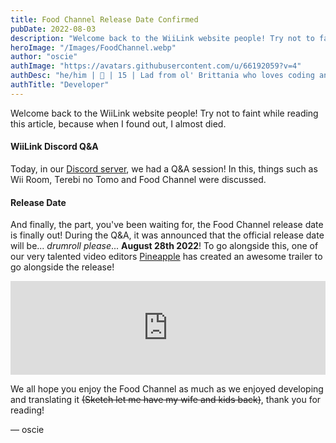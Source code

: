 ```yaml
---
title: Food Channel Release Date Confirmed
pubDate: 2022-08-03
description: "Welcome back to the WiiLink website people! Try not to faint while reading this article, because when I found out, I almost died."
heroImage: "/Images/FoodChannel.webp"
author: "oscie"
authImage: "https://avatars.githubusercontent.com/u/66192059?v=4"
authDesc: "he/him | 🏴󠁧󠁢󠁥󠁮󠁧󠁿 | 15 | Lad from ol' Brittania who loves coding and everything Splatoon related. May or may not own one too many squid plushies..."
authTitle: "Developer"
---
```


Welcome back to the WiiLink website people! Try not to faint while reading this article, because when I found out, I almost died.

#### WiiLink Discord Q&A

Today, in our [Discord server](https://discord.gg/wiilink-750581992223146074), we had a Q&A session! In this, things such as Wii Room, Terebi no Tomo and Food Channel were discussed.

#### Release Date

And finally, the part, you've been waiting for, the Food Channel release date is finally out! During the Q&A, it was announced that the official release date will be... *drumroll please*... **August 28th 2022**! To go alongside this, one of our very talented video editors [Pineapple](https://www.youtube.com/channel/UCfxa5lj2wsra8P0mi1BkJ5A) has created an awesome trailer to go alongside the release!

<center><iframe width="100%" src="https://www.youtube.com/embed/i5c4ShKd704" title="YouTube video player" frameborder="0" allow="accelerometer; autoplay; clipboard-write; encrypted-media; gyroscope; picture-in-picture" allowfullscreen></iframe></center>

We all hope you enjoy the Food Channel as much as we enjoyed developing and translating it ~~(Sketch let me have my wife and kids back)~~, thank you for reading!

&mdash; oscie
